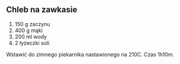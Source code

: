 ## Chleb na zawkasie ##

1. 150 g zaczynu
2. 400 g mąki
3. 200 ml wody
4. 2 łyżeczki soli

Wstawić do zimnego piekarnika nastawionego na 210C. Czas 1h10m.

